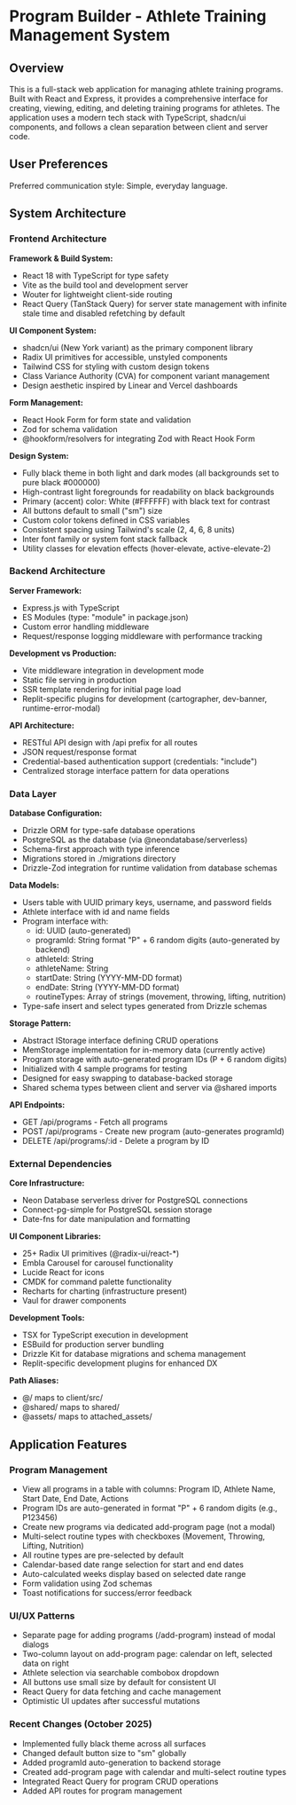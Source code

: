 # Program Builder - Athlete Training Management System

## Overview

This is a full-stack web application for managing athlete training programs. Built with React and Express, it provides a comprehensive interface for creating, viewing, editing, and deleting training programs for athletes. The application uses a modern tech stack with TypeScript, shadcn/ui components, and follows a clean separation between client and server code.

## User Preferences

Preferred communication style: Simple, everyday language.

## System Architecture

### Frontend Architecture

**Framework & Build System:**
- React 18 with TypeScript for type safety
- Vite as the build tool and development server
- Wouter for lightweight client-side routing
- React Query (TanStack Query) for server state management with infinite stale time and disabled refetching by default

**UI Component System:**
- shadcn/ui (New York variant) as the primary component library
- Radix UI primitives for accessible, unstyled components
- Tailwind CSS for styling with custom design tokens
- Class Variance Authority (CVA) for component variant management
- Design aesthetic inspired by Linear and Vercel dashboards

**Form Management:**
- React Hook Form for form state and validation
- Zod for schema validation
- @hookform/resolvers for integrating Zod with React Hook Form

**Design System:**
- Fully black theme in both light and dark modes (all backgrounds set to pure black #000000)
- High-contrast light foregrounds for readability on black backgrounds
- Primary (accent) color: White (#FFFFFF) with black text for contrast
- All buttons default to small ("sm") size
- Custom color tokens defined in CSS variables
- Consistent spacing using Tailwind's scale (2, 4, 6, 8 units)
- Inter font family or system font stack fallback
- Utility classes for elevation effects (hover-elevate, active-elevate-2)

### Backend Architecture

**Server Framework:**
- Express.js with TypeScript
- ES Modules (type: "module" in package.json)
- Custom error handling middleware
- Request/response logging middleware with performance tracking

**Development vs Production:**
- Vite middleware integration in development mode
- Static file serving in production
- SSR template rendering for initial page load
- Replit-specific plugins for development (cartographer, dev-banner, runtime-error-modal)

**API Architecture:**
- RESTful API design with /api prefix for all routes
- JSON request/response format
- Credential-based authentication support (credentials: "include")
- Centralized storage interface pattern for data operations

### Data Layer

**Database Configuration:**
- Drizzle ORM for type-safe database operations
- PostgreSQL as the database (via @neondatabase/serverless)
- Schema-first approach with type inference
- Migrations stored in ./migrations directory
- Drizzle-Zod integration for runtime validation from database schemas

**Data Models:**
- Users table with UUID primary keys, username, and password fields
- Athlete interface with id and name fields
- Program interface with:
  - id: UUID (auto-generated)
  - programId: String format "P" + 6 random digits (auto-generated by backend)
  - athleteId: String
  - athleteName: String
  - startDate: String (YYYY-MM-DD format)
  - endDate: String (YYYY-MM-DD format)
  - routineTypes: Array of strings (movement, throwing, lifting, nutrition)
- Type-safe insert and select types generated from Drizzle schemas

**Storage Pattern:**
- Abstract IStorage interface defining CRUD operations
- MemStorage implementation for in-memory data (currently active)
- Program storage with auto-generated program IDs (P + 6 random digits)
- Initialized with 4 sample programs for testing
- Designed for easy swapping to database-backed storage
- Shared schema types between client and server via @shared imports

**API Endpoints:**
- GET /api/programs - Fetch all programs
- POST /api/programs - Create new program (auto-generates programId)
- DELETE /api/programs/:id - Delete a program by ID

### External Dependencies

**Core Infrastructure:**
- Neon Database serverless driver for PostgreSQL connections
- Connect-pg-simple for PostgreSQL session storage
- Date-fns for date manipulation and formatting

**UI Component Libraries:**
- 25+ Radix UI primitives (@radix-ui/react-*)
- Embla Carousel for carousel functionality
- Lucide React for icons
- CMDK for command palette functionality
- Recharts for charting (infrastructure present)
- Vaul for drawer components

**Development Tools:**
- TSX for TypeScript execution in development
- ESBuild for production server bundling
- Drizzle Kit for database migrations and schema management
- Replit-specific development plugins for enhanced DX

**Path Aliases:**
- @/ maps to client/src/
- @shared/ maps to shared/
- @assets/ maps to attached_assets/

## Application Features

### Program Management
- View all programs in a table with columns: Program ID, Athlete Name, Start Date, End Date, Actions
- Program IDs are auto-generated in format "P" + 6 random digits (e.g., P123456)
- Create new programs via dedicated add-program page (not a modal)
- Multi-select routine types with checkboxes (Movement, Throwing, Lifting, Nutrition)
- All routine types are pre-selected by default
- Calendar-based date range selection for start and end dates
- Auto-calculated weeks display based on selected date range
- Form validation using Zod schemas
- Toast notifications for success/error feedback

### UI/UX Patterns
- Separate page for adding programs (/add-program) instead of modal dialogs
- Two-column layout on add-program page: calendar on left, selected data on right
- Athlete selection via searchable combobox dropdown
- All buttons use small size by default for consistent UI
- React Query for data fetching and cache management
- Optimistic UI updates after successful mutations

### Recent Changes (October 2025)
- Implemented fully black theme across all surfaces
- Changed default button size to "sm" globally
- Added programId auto-generation to backend storage
- Created add-program page with calendar and multi-select routine types
- Integrated React Query for program CRUD operations
- Added API routes for program management